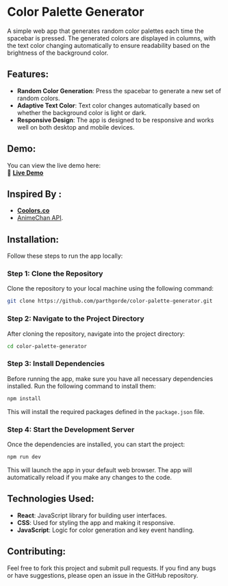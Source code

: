 
# Color Palette Generator

A simple web app that generates random color palettes each time the spacebar is pressed. The generated colors are displayed in columns, with the text color changing automatically to ensure readability based on the brightness of the background color.

## Features:
- **Random Color Generation**: Press the spacebar to generate a new set of random colors.
- **Adaptive Text Color**: Text color changes automatically based on whether the background color is light or dark.
- **Responsive Design**: The app is designed to be responsive and works well on both desktop and mobile devices.

## Demo:
You can view the live demo here:  
🚀 **[Live Demo](#)** 


## Inspired By :
- **[Coolors.co](https://coolors.co/generate)**
- [AnimeChan API](https://animechan.vercel.app/).

## Installation:

Follow these steps to run the app locally:

### Step 1: Clone the Repository

Clone the repository to your local machine using the following command:

```bash
git clone https://github.com/parthgorde/color-palette-generator.git
```



### Step 2: Navigate to the Project Directory

After cloning the repository, navigate into the project directory:

```bash
cd color-palette-generator
```

### Step 3: Install Dependencies

Before running the app, make sure you have all necessary dependencies installed. Run the following command to install them:

```bash
npm install
```

This will install the required packages defined in the `package.json` file.

### Step 4: Start the Development Server

Once the dependencies are installed, you can start the project:

```bash
npm run dev
```

This will launch the app in your default web browser. The app will automatically reload if you make any changes to the code.

## Technologies Used:
- **React**: JavaScript library for building user interfaces.
- **CSS**: Used for styling the app and making it responsive.
- **JavaScript**: Logic for color generation and key event handling.



## Contributing:

Feel free to fork this project and submit pull requests. If you find any bugs or have suggestions, please open an issue in the GitHub repository.

